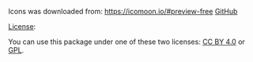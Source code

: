 Icons was downloaded from: https://icomoon.io/#preview-free [GitHub](https://github.com/Keyamoon/IcoMoon-Free)

[License](https://github.com/Keyamoon/IcoMoon-Free/blob/master/License.txt):

You can use this package under one of these two licenses: [CC BY 4.0](http://creativecommons.org/licenses/by/4.0/) or [GPL](http://www.gnu.org/licenses/gpl.html).
